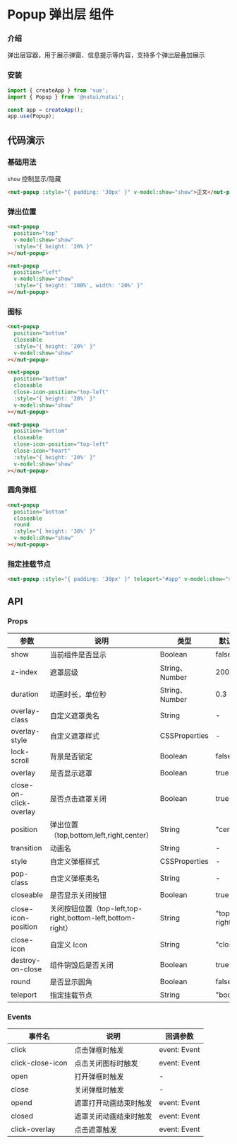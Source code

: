 # Popup 弹出层 组件

### 介绍

弹出层容器，用于展示弹窗、信息提示等内容，支持多个弹出层叠加展示

### 安装

```javascript
import { createApp } from 'vue';
import { Popup } from '@nutui/nutui';

const app = createApp();
app.use(Popup);
```

## 代码演示

### 基础用法

`show` 控制显示/隐藏

```html
<nut-popup :style="{ padding: '30px' }" v-model:show="show">正文</nut-popup>
```

### 弹出位置

```html
<nut-popup
  position="top"
  v-model:show="show"
  :style="{ height: '20% }"
></nut-popup>

<nut-popup
  position="left"
  v-model:show="show"
  :style="{ height: '100%', width: '20%' }"
></nut-popup>
```

### 图标

```html
<nut-popup
  position="bottom"
  closeable
  :style="{ height: '20%' }"
  v-model:show="show"
></nut-popup>

<nut-popup
  position="bottom"
  closeable
  close-icon-position="top-left"
  :style="{ height: '20%' }"
  v-model:show="show"
></nut-popup>

<nut-popup
  position="bottom"
  closeable
  close-icon-position="top-left"
  close-icon="heart"
  :style="{ height: '20%' }"
  v-model:show="show"
></nut-popup>
```

### 圆角弹框

```html
<nut-popup
  position="bottom"
  closeable
  round
  :style="{ height: '30%' }"
  v-model:show="show"
></nut-popup>
```

### 指定挂载节点

```html
<nut-popup :style="{ padding: '30px' }" teleport="#app" v-model:show="show">app</nut-popup
```

## API

### Props

| 参数                   | 说明                                                        | 类型           | 默认值      |
| ---------------------- | ----------------------------------------------------------- | -------------- | ----------- |
| show                   | 当前组件是否显示                                            | Boolean        | false       |
| z-index                | 遮罩层级                                                    | String、Number | 2000        |
| duration               | 动画时长，单位秒                                            | String、Number | 0.3         |
| overlay-class          | 自定义遮罩类名                                              | String         | -           |
| overlay-style          | 自定义遮罩样式                                              | CSSProperties  | -           |
| lock-scroll            | 背景是否锁定                                                | Boolean        | false       |
| overlay                | 是否显示遮罩                                                | Boolean        | true        |
| close-on-click-overlay | 是否点击遮罩关闭                                            | Boolean        | true        |
| position               | 弹出位置（top,bottom,left,right,center）                    | String         | "center"    |
| transition             | 动画名                                                      | String         | -           |
| style                  | 自定义弹框样式                                              | CSSProperties  | -           |
| pop-class               | 自定义弹框类名                    | String         | -    |
| closeable              | 是否显示关闭按钮                                            | Boolean        | true        |
| close-icon-position    | 关闭按钮位置（top-left,top-right,bottom-left,bottom-right） | String         | "top-right" |
| close-icon             | 自定义 Icon                                                 | String         | "close"     |
| destroy-on-close       | 组件销毁后是否关闭                                          | Boolean        | true        |
| round                  | 是否显示圆角                                                | Boolean        | false       |
| teleport               | 指定挂载节点                                                | String         | "body"      |

### Events

| 事件名           | 说明                   | 回调参数     |
| ---------------- | ---------------------- | ------------ |
| click            | 点击弹框时触发         | event: Event |
| click-close-icon | 点击关闭图标时触发     | event: Event |
| open             | 打开弹框时触发         | -            |
| close            | 关闭弹框时触发         | -            |
| opend            | 遮罩打开动画结束时触发 | event: Event |
| closed           | 遮罩关闭动画结束时触发 | event: Event |
| click-overlay    | 点击遮罩触发           | event: Event |
